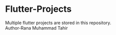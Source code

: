 # Flutter-Projects
Multiple flutter projects are stored in this repository.
<br>
Author-Rana Muhammad Tahir
